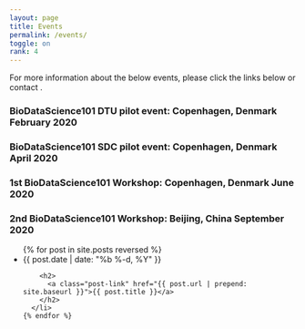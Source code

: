 ```yaml
---
layout: page
title: Events
permalink: /events/
toggle: on
rank: 4
---
```


For more information about the below events, please click the links below or contact <admin>.

### BioDataScience101 DTU pilot event: Copenhagen, Denmark February 2020

### BioDataScience101 SDC pilot event: Copenhagen, Denmark April 2020

### 1st BioDataScience101 Workshop: Copenhagen, Denmark June 2020

### 2nd BioDataScience101 Workshop: Beijing, China September 2020

<ul class="post-list">
    {% for post in site.posts reversed %}
      <li>
        <span class="post-meta">{{ post.date | date: "%b %-d, %Y" }}</span>

        <h2>
          <a class="post-link" href="{{ post.url | prepend: site.baseurl }}">{{ post.title }}</a>
        </h2>
      </li>
    {% endfor %}
  </ul>


